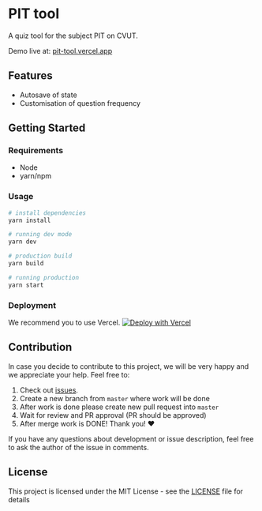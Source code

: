 # PIT tool

A quiz tool for the subject PIT on CVUT.

Demo live at: [pit-tool.vercel.app](https://pit-tool.vercel.app/)

## Features

- Autosave of state
- Customisation of question frequency

## Getting Started

### Requirements

- Node
- yarn/npm

### Usage

```bash
# install dependencies
yarn install

# running dev mode
yarn dev

# production build
yarn build

# running production
yarn start
```

### Deployment

We recommend you to use Vercel.
[![Deploy with Vercel](https://vercel.com/button)](https://vercel.com/new/clone?repository-url=https%3A%2F%2Fgithub.com%2Falexnguyen98%2Fpit-tool)

## Contribution

In case you decide to contribute to this project, we will be very happy and we appreciate your help. Feel free to:

1. Check out [issues](https://github.com/alexnguyen98/pit-tool/issues).
2. Create a new branch from `master` where work will be done
3. After work is done please create new pull request into `master`
4. Wait for review and PR approval (PR should be approved)
5. After merge work is DONE! Thank you! :heart:

If you have any questions about development or issue description, feel free to ask the author of the issue in comments.

## License

This project is licensed under the MIT License - see the [LICENSE](LICENSE) file for details

